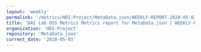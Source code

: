 ```yaml
---
layout: 'weekly'
permalink: '/metrics/HDI-Project/MetaData.json/WEEKLY-REPORT-2020-05-03'
title: 'DAI Lab OSS Metrics Metrics report for MetaData.json | WEEKLY-REPORT-2020-05-03'
organization: 'HDI-Project'
repository: 'MetaData.json'
current_date: '2020-05-03'
---
```

